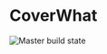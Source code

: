 # CoverWhat

![Master build state](https://travis-ci.org/arcadien/coverwhat.svg?branch=master "Master build state")
